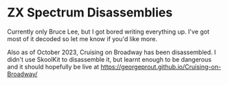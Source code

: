 # ZX Spectrum Disassemblies

Currently only Bruce Lee, but I got bored writing everything up. I've got most of it decoded so let me know if you'd like more.


Also as of October 2023, Cruising on Broadway has been disassembled. I didn't use SkoolKit to disassemble it, but learnt enough to be dangerous and it should hopefully be live at
https://georgeprout.github.io/Cruising-on-Broadway/ 
